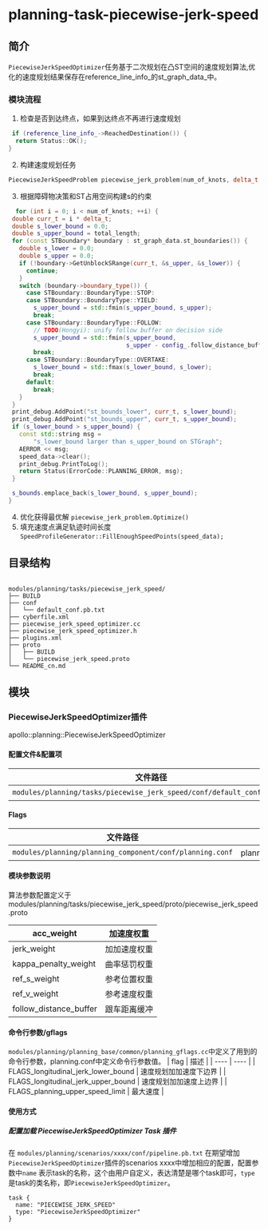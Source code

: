 planning-task-piecewise-jerk-speed
============

## 简介

`PiecewiseJerkSpeedOptimizer`任务基于二次规划在凸ST空间的速度规划算法,优化的速度规划结果保存在reference_line_info_的st_graph_data_中。

### 模块流程
1. 检查是否到达终点，如果到达终点不再进行速度规划
  ```c++
   if (reference_line_info_->ReachedDestination()) {
    return Status::OK();
  }
  ```
  2. 构建速度规划任务
   ```c++
   PiecewiseJerkSpeedProblem piecewise_jerk_problem(num_of_knots, delta_t,  init_s);
   ```
  3. 根据障碍物决策和ST占用空间构建s的约束
   ```c++
     for (int i = 0; i < num_of_knots; ++i) {
    double curr_t = i * delta_t;
    double s_lower_bound = 0.0;
    double s_upper_bound = total_length;
    for (const STBoundary* boundary : st_graph_data.st_boundaries()) {
      double s_lower = 0.0;
      double s_upper = 0.0;
      if (!boundary->GetUnblockSRange(curr_t, &s_upper, &s_lower)) {
        continue;
      }
      switch (boundary->boundary_type()) {
        case STBoundary::BoundaryType::STOP:
        case STBoundary::BoundaryType::YIELD:
          s_upper_bound = std::fmin(s_upper_bound, s_upper);
          break;
        case STBoundary::BoundaryType::FOLLOW:
          // TODO(Hongyi): unify follow buffer on decision side
          s_upper_bound = std::fmin(s_upper_bound,
                                    s_upper - config_.follow_distance_buffer());
          break;
        case STBoundary::BoundaryType::OVERTAKE:
          s_lower_bound = std::fmax(s_lower_bound, s_lower);
          break;
        default:
          break;
      }
    }
    print_debug.AddPoint("st_bounds_lower", curr_t, s_lower_bound);
    print_debug.AddPoint("st_bounds_upper", curr_t, s_upper_bound);
    if (s_lower_bound > s_upper_bound) {
      const std::string msg =
          "s_lower_bound larger than s_upper_bound on STGraph";
      AERROR << msg;
      speed_data->clear();
      print_debug.PrintToLog();
      return Status(ErrorCode::PLANNING_ERROR, msg);
    }

    s_bounds.emplace_back(s_lower_bound, s_upper_bound);
  }
   ```
  4.  优化获得最优解
   `piecewise_jerk_problem.Optimize()`
   5. 填充速度点满足轨迹时间长度
   `SpeedProfileGenerator::FillEnoughSpeedPoints(speed_data);`

## 目录结构

```shell

modules/planning/tasks/piecewise_jerk_speed/
├── BUILD
├── conf
│   └── default_conf.pb.txt
├── cyberfile.xml
├── piecewise_jerk_speed_optimizer.cc
├── piecewise_jerk_speed_optimizer.h
├── plugins.xml
├── proto
│   ├── BUILD
│   └── piecewise_jerk_speed.proto
└── README_cn.md

```

## 模块

### PiecewiseJerkSpeedOptimizer插件

apollo::planning::PiecewiseJerkSpeedOptimizer

#### 配置文件&配置项
| 文件路径 | 类型/结构 | <div style="width: 300pt">说明</div> |
| ---- | ---- | ---- |
| `modules/planning/tasks/piecewise_jerk_speed/conf/default_conf.pb.txt` | apollo::planning::SpeedHeuristicOptimizerConfig | PathTimeHeuristicOptimizer的默认配置文件 |

#### Flags

| 文件路径                                            |  <div style="width: 300pt">说明</div> |
| --------------------------------------------------- |  ------------------------------------ |
| `modules/planning/planning_component/conf/planning.conf` |  planning模块的flag配置文件           |

#### 模块参数说明
  
   算法参数配置定义于modules/planning/tasks/piecewise_jerk_speed/proto/piecewise_jerk_speed.proto
   
   | acc_weight             | 加速度权重   |
   | ---------------------- | ------------ |
   | jerk_weight            | 加加速度权重 |
   | kappa_penalty_weight   | 曲率惩罚权重 |
   | ref_s_weight           | 参考位置权重 |
   | ref_v_weight           | 参考速度权重 |
   | follow_distance_buffer | 跟车距离缓冲 |

#### 命令行参数/gflags

`modules/planning/planning_base/common/planning_gflags.cc`中定义了用到的命令行参数，planning.conf中定义命令行参数值。
| flag | 描述 |
  |  ---- | ---- |
|  FLAGS_longitudinal_jerk_lower_bound | 速度规划加加速度下边界 |
|  FLAGS_longitudinal_jerk_upper_bound | 速度规划加加速度上边界 |
|  FLAGS_planning_upper_speed_limit | 最大速度 |

#### 使用方式

##### 配置加载 PiecewiseJerkSpeedOptimizer Task 插件

在 `modules/planning/scenarios/xxxx/conf/pipeline.pb.txt` 在期望增加`PiecewiseJerkSpeedOptimizer`插件的scenarios xxxx中增加相应的配置，配置参数中`name` 表示task的名称，这个由用户自定义，表达清楚是哪个task即可，`type` 是task的类名称，即`PiecewiseJerkSpeedOptimizer`。
```
task {
  name: "PIECEWISE_JERK_SPEED"
  type: "PiecewiseJerkSpeedOptimizer"
}
  ```